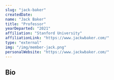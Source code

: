 ```yaml
---
slug: "jack-baker"
createdDate:
name: "Jack Baker"
title: "Professor"
yearDeparted: "2021"
affiliation: "Stanford University"
affiliationLink: "https://www.jackwbaker.com/"
type: "external"
img: "/img/member-jack.png"
personalWebsite: "https://www.jackwbaker.com/"
---
```

## Bio

